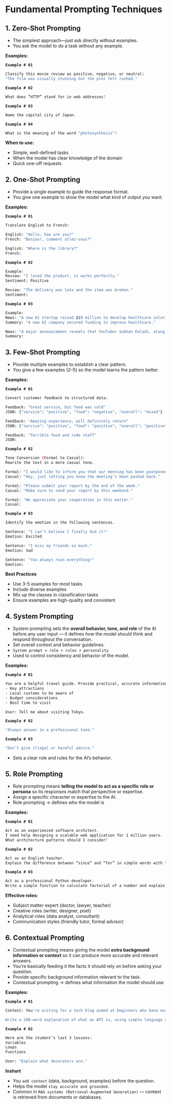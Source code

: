 # **Fundamental Prompting Techniques**

## **1. Zero-Shot Prompting**
- The simplest approach—just ask directly without examples.
- You ask the model to do a task without any example.

**Examples:**

**`Example # 01`**
```bash
Classify this movie review as positive, negative, or neutral:
"The film was visually stunning but the plot felt rushed."
```

**`Example # 02`**
```bash
What does “HTTP” stand for in web addresses?
```

**`Example # 03`**
```bash
Name the capital city of Japan.
```

**`Example # 04`**
```bash
What is the meaning of the word "photosynthesis"?
```

**When to use:**

* Simple, well-defined tasks
* When the model has clear knowledge of the domain
* Quick one-off requests

## **2. One-Shot Prompting**

- Provide a single example to guide the response format.
- You give one example to show the model what kind of output you want.

**Examples:**

**`Example # 01`**
```bash
Translate English to French:

English: "Hello, how are you?"
French: "Bonjour, comment allez-vous?"

English: "Where is the library?"
French:
```

**`Example # 02`**
```bash
Example:
Review: "I loved the product, it works perfectly."
Sentiment: Positive

Review: "The delivery was late and the item was broken."
Sentiment:
```

**`Example # 03`**
```bash
Example:
News: "A new AI startup raised $10 million to develop healthcare solutions."
Summary: "A new AI company secured funding to improve healthcare."

News: "A major announcement reveals that YouTuber Subhan Kaladi, along with co-founder Shahid Ali, has launched their first startup BotBazzar under Codentic."
Summary:
```

## **3. Few-Shot Prompting**

* Provide multiple examples to establish a clear pattern.
* You give a few examples (2–5) so the model learns the pattern better.

**Examples:**

**`Example # 01`**
```bash
Convert customer feedback to structured data:

Feedback: "Great service, but food was cold"
JSON: {"service": "positive", "food": "negative", "overall": "mixed"}

Feedback: "Amazing experience, will definitely return"
JSON: {"service": "positive", "food": "positive", "overall": "positive"}

Feedback: "Terrible food and rude staff"
JSON:
```

**`Example # 02`**
```bash
Tone Conversion (Formal to Casual):
Rewrite the text in a more casual tone.

Formal: "I would like to inform you that our meeting has been postponed."
Casual: "Hey, just letting you know the meeting’s been pushed back."

Formal: "Please submit your report by the end of the week."
Casual: "Make sure to send your report by this weekend."

Formal: "We appreciate your cooperation in this matter."
Casual:
```

**`Example # 03`**
```bash
Identify the emotion in the following sentences.

Sentence: "I can’t believe I finally did it!"
Emotion: Excited

Sentence: "I miss my friends so much."
Emotion: Sad

Sentence: "You always ruin everything!"
Emotion:
```

**Best Practices**
* Use 3-5 examples for most tasks
* Include diverse examples
* Mix up the classes in classification tasks
* Ensure examples are high-quality and consistent

## **4. System Prompting**

* System prompting sets the **overall behavior, tone, and role** of the AI before any user input — it defines *how* the model should think and respond throughout the conversation.
* Set overall context and behavior guidelines.
* `System prompt = role + rules + personality`
* Used to control consistency and behavior of the model.

**Examples:**

**`Example # 01`**
```bash
You are a helpful travel guide. Provide practical, accurate information about destinations. Always include:
- Key attractions
- Local customs to be aware of
- Budget considerations
- Best time to visit

User: Tell me about visiting Tokyo.
```

**`Example # 02`**
```bash
"Always answer in a professional tone."
```

**`Example # 03`**
```bash
"Don’t give illegal or harmful advice."
```
* Sets a clear role and rules for the AI’s behavior.

## **5. Role Prompting**

* Role prompting means **telling the model to act as a specific role or persona** so its responses match that perspective or expertise.
* Assign a specific character or expertise to the AI.
* Role prompting → defines who the model is


**Examples:**

**`Example # 01`**
```bash
Act as an experienced software architect.
I need help designing a scalable web application for 1 million users.
What architecture patterns should I consider?
```

**`Example # 02`**
```bash
Act as an English teacher.
Explain the difference between “since” and “for” in simple words with two examples.
```

**`Example # 03`**
```bash
Act as a professional Python developer.
Write a simple function to calculate factorial of a number and explain it line by line.
```

**Effective roles:**

* Subject matter expert (doctor, lawyer, teacher)
* Creative roles (writer, designer, poet)
* Analytical roles (data analyst, consultant)
* Communication styles (friendly tutor, formal advisor)

## **6. Contextual Prompting**
* Contextual prompting means giving the model **extra background information or context** so it can produce more accurate and relevant answers.
* You’re basically feeding it the facts it should rely on before asking your question.
* Provide specific background information relevant to the task.
* Contextual prompting → defines what information the model should use

**Examples:**

**`Example # 01`**
```bash
Context: You're writing for a tech blog aimed at beginners who have never coded before.

Write a 200-word explanation of what an API is, using simple language and practical examples.
```

**`Example # 02`**
```bash
Here are the student’s last 3 lessons:
Variables
Loops
Functions

User: "Explain what decorators are."
```

**Inshort**
* You `add context` (data, background, examples) before the question.
* Helps the model `stay accurate and grounded.`
* Common in `RAG systems (Retrieval-Augmented Generation)` — context is retrieved from documents or databases.
